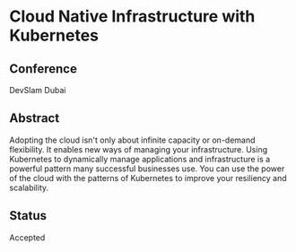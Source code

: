 # Cloud Native Infrastructure with Kubernetes

## Conference
DevSlam Dubai

## Abstract
Adopting the cloud isn't only about infinite capacity or on-demand flexibility.
It enables new ways of managing your infrastructure.
Using Kubernetes to dynamically manage applications and infrastructure is a powerful pattern many successful businesses use.
You can use the power of the cloud with the patterns of Kubernetes to improve your resiliency and scalability.

## Status
Accepted
